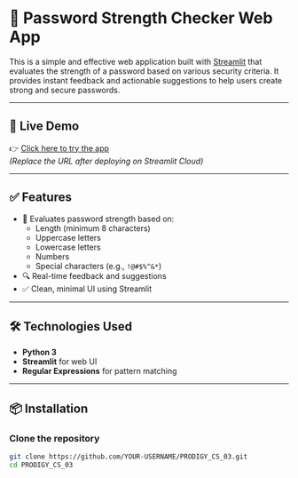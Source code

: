 # 🔐 Password Strength Checker Web App

This is a simple and effective web application built with [Streamlit](https://streamlit.io) that evaluates the strength of a password based on various security criteria. It provides instant feedback and actionable suggestions to help users create strong and secure passwords.

---

## 🚀 Live Demo

👉 [Click here to try the app](https://YOUR-APP-NAME.streamlit.app)  
_(Replace the URL after deploying on Streamlit Cloud)_

---

## ✅ Features

- 🧠 Evaluates password strength based on:
  - Length (minimum 8 characters)
  - Uppercase letters
  - Lowercase letters
  - Numbers
  - Special characters (e.g., `!@#$%^&*`)
- 🔍 Real-time feedback and suggestions
- ✅ Clean, minimal UI using Streamlit

---

## 🛠️ Technologies Used

- **Python 3**
- **Streamlit** for web UI
- **Regular Expressions** for pattern matching

---

## 📦 Installation

### Clone the repository

```bash
git clone https://github.com/YOUR-USERNAME/PRODIGY_CS_03.git
cd PRODIGY_CS_03
